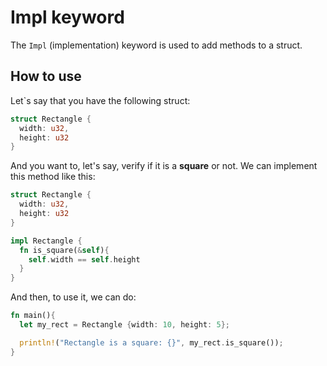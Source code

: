 # Impl keyword
The `Impl` (implementation) keyword is used to add methods to a struct.

## How to use
Let`s say that you have the following struct:
```rust
struct Rectangle {
  width: u32,
  height: u32
}
```
And you want to, let's say, verify if it is a <b>square</b> or not. We can implement this method like this:
```rust
struct Rectangle {
  width: u32,
  height: u32
}

impl Rectangle {
  fn is_square(&self){
    self.width == self.height
  }
}
```
And then, to use it, we can do:
```rust
fn main(){
  let my_rect = Rectangle {width: 10, height: 5};

  println!("Rectangle is a square: {}", my_rect.is_square());
}
```